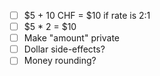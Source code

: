 - [ ] $5 + 10 CHF = $10 if rate is 2:1
- [ ] $5 * 2 = $10
- [ ] Make "amount" private
- [ ] Dollar side-effects?
- [ ] Money rounding?